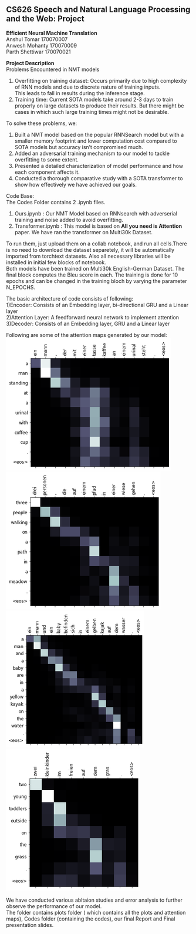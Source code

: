 ## CS626 Speech and Natural Language Processing and the Web: Project
**Efficient Neural Machine Translation**  
Anshul Tomar 170070007  
Anwesh Mohanty 170070009  
Parth Shettiwar 170070021  

**Project Description**  
Problems Encountered in NMT models    
1. Overfitting on training dataset: Occurs primarily due to high complexity of RNN models and due to discrete nature of training inputs.  
This leads to fall in results during the inference stage.  
2. Training time: Current SOTA models  take around 2-3 days to train properly on large datasets to produce their results. But there might be cases in which such large training times might not be desirable.  

To solve these problems, we:
1. Built a NMT model based on the popular RNNSearch model but with a smaller memory footprint and lower computation cost compared to SOTA models but accuracy isn’t compromised much.
2. Added an adversarial training mechanism to our model to tackle overfitting to some extent.
3. Presented a detailed characterization of model performance and how each component affects it.
4. Conducted a thorough comparative study with a SOTA transformer to show how effectively we have achieved our goals.  
  
Code Base:    
The Codes Folder contains 2 .ipynb files.  
1. Ours.ipynb  : Our NMT Model based on RNNsearch with adverserial training and noise added to avoid overfitting.  
2. Transformer.ipynb  : This model is based on **All you need is Attention** paper. We have ran the transformer on Multi30k Dataset.  

To run them, just upload them on a collab notebook, and run all cells.There is no need to download the dataset separetely, it will be automatically imported from torchtext datasets. Also all necessary libraries will be installed  in initial few blocks of notebook.       
Both models have been trained on Multi30k English-German Dataset. The final block computes the Bleu score in each. The training is done for 10 epochs and can be changed in the training bloch by varying the parameter N_EPOCHS.

The basic architecture of code consists of following:    
1)Encoder: Consists of an Embedding layer, bi-directional GRU and a Linear layer     
2)Attention Layer: A feedforward neural network to implement attention  
3)Decoder: Consists of an Embedding layer, GRU and a Linear layer   

Following are some of the attention maps generated by our model:  
![plots](./plots/Attention_map1.png)
![plots](./plots/Attention_map2.png)
![plots](./plots/Attention_map3.png)
![plots](./plots/Attention_map4.png)  

We have conducted various abltaion studies and error analysis to further observe the performance of our model.  
The folder contains plots folder ( which contains all the plots and attention maps), Codes folder (containing the codes), our final Report and Final presentation slides.  





 
